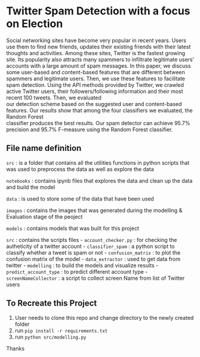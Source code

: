 # Twitter Spam Detection with a focus on Election

Social networking sites have become very popular in recent years. Users  use  them  to  find  new  friends,  updates  their  existing  friends  with  their  latest  
thoughts and activities. Among these sites, Twitter is the fastest growing site. Its popularity  also  attracts  many  spammers  to  infiltrate  legitimate  users’  accounts  with a large amount of spam messages. In this paper, we discuss some user-based and content-based features that are different between spammers and legitimate users.  Then,  we  use  these  features  to  facilitate  spam  detection.  Using  the  API  methods provided by Twitter, we crawled active Twitter users, their followers/following  information  and  their  most  recent  100  tweets.  Then,  we  evaluated  
our detection scheme based on the suggested user and content-based features. Our results  show  that  among  the  four  classifiers  we  evaluated,  the  Random Forest  
classifier  produces  the  best  results.  Our  spam  detector  can  achieve  95.7%  precision and 95.7% F-measure using the Random Forest classifier.

## File name definition

`src` : is a folder that contains all the utilities functions in python scripts that was used to preprocess the data as well as explore the data

`notebooks` : contains ipynb files that explores the data and clean up the data and build the model

`data` : is used to store some of the data that have been used

`images` : contains the images that was generated during the modelling & Evaluation stage of the peoject

`models` : contains models that was built for this project

`src` :  contains the scripts files
    - `account_checker.py` : for checking the autheticity of a twitter account
    - `classifier_spam` : a python script to classify whether a tweet is spam or not
    - `confusion_matrix` : to plot the confusion matrix of the model
    - `data_extractor` : used to get data from twitter
    - `modelling` : to build the models and visualize results
    - `predict_account_type` : to predict different account type
    - `screenNameCollector` : a script to collect screen Name from list of Twitter users

## To Recreate this Project

1. User needs to clone this repo and change directory to the newly created folder
2. run `pip install -r requirements.txt`
3. run `python src/modelling.py`

Thanks
